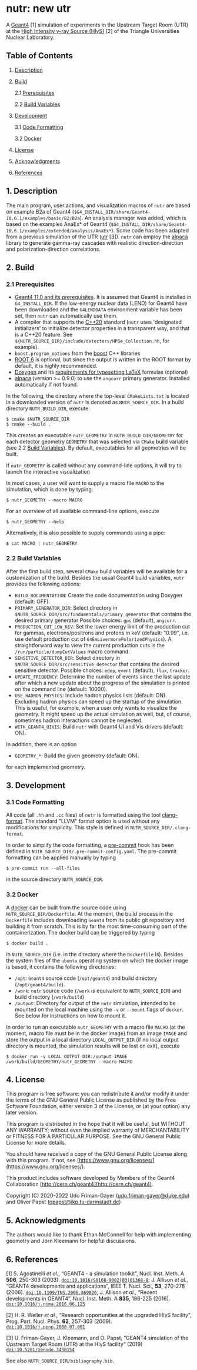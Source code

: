 # **nutr**: new utr

A [Geant4](https://geant4.cern.ch) [1] simulation of experiments in the Upstream Target Room (UTR) at the [High Intensity γ-ray Source (HIγS)]() [2] of the Triangle Universities Nuclear Laboratory.

## Table of Contents

1. [Description](#1.-Description)

2. [Build](#2.-Build)

    2.1 [Prerequisites](#2.1-Prerequisites)

    2.2 [Build Variables](#2.2-Build-Variables)

3. [Development](#3.-Development)

    3.1 [Code Formatting](#3.1-Code-Formatting)

    3.2 [Docker](#3.2-Docker)

4. [License](#4.-License)

5. [Acknowledgments](#5.-Acknowledgments)

6. [References](#6.-References)

## 1. Description

The main program, user actions, and visualization macros of `nutr` are based on example B2a of Geant4 (`$G4_INSTALL_DIR/share/Geant4-10.6.1/examples/basic/B2/B2a`).
An analysis manager was added, which is based on the examples AnaEx* of Geant4 (`$G4_INSTALL_DIR/share/Geant4-10.6.1/examples/extended/analysis/AnaEx*`).
Some code has been adapted from a previous simulation of the UTR ([utr](https://github.com/uga-uga/utr) [3]).
`nutr` can employ the [alpaca](https://github.com/uga-uga/alpaca) library to generate gamma-ray cascades with realistic direction-direction and polarization-direction correlations.

## 2. Build

### 2.1 Prerequisites

* [Geant4 11.0 and its prerequisites](http://geant4-userdoc.web.cern.ch/geant4-userdoc/UsersGuides/InstallationGuide/html/gettingstarted.html). It is assumed that Geant4 is installed in `G4_INSTALL_DIR`. If the low-energy nuclear data (LEND) for Geant4 have been downloaded and the `G4LENDDATA` environment variable has been set, then `nutr` can automatically use them.
* A compiler that supports the [C++20](https://en.cppreference.com/w/cpp/20) standard (`nutr` uses 'designated initializers' to initialize detector properties in a transparent way, and that is a C++20 feature. See `${NUTR_SOURCE_DIR}/include/detectors/HPGe_Collection.hh`, for example).
* `boost.program_options` from the [boost](https://www.boost.org/) C++ libraries
* [ROOT 6](https://root.cern.ch/) is optional, but since the output is written in the ROOT format by default, it is highly recommended.
* [Doxygen](http://www.doxygen.nl/index.html) and its [requirements for typesetting LaTeX](http://www.doxygen.nl/manual/formulas.html) formulas (optional)
* [alpaca](https://github.com/uga-uga/alpaca) (version >= 0.9.0) to use the `angcorr` primary generator. Installed automatically if not found.

In the following, the directory where the top-level `CMakeLists.txt` is located in a downloaded version of `nutr` is denoted as `NUTR_SOURCE_DIR`.
In a build directory `NUTR_BUILD_DIR`, execute:

    $ cmake $NUTR_SOURCE_DIR
    $ cmake --build .

This creates an executable `nutr_GEOMETRY` in `NUTR_BUILD_DIR/GEOMETRY` for each detector geometry `GEOMETRY` that was selected via `CMake` build variable (see 2.2 [Build Variables](#2.2-Build-Variables)).
By default, executables for all geometries will be built.

If `nutr_GEOMETRY` is called without any command-line options, it will try to launch the interactive visualization

In most cases, a user will want to supply a macro file `MACRO` to the simulation, which is done by typing:

    $ nutr_GEOMETRY --macro MACRO

For an overview of all available command-line options, execute

    $ nutr_GEOMETRY --help

Alternatively, it is also possible to supply commands using a pipe:

    $ cat MACRO | nutr_GEOMETRY

### 2.2 Build Variables

After the first build step, several `CMake` build variables will be available for a customization of the build.
Besides the usual Geant4 build variables, `nutr` provides the following options:

* `BUILD_DOCUMENTATION`: Create the code documentation using Doxygen (default: OFF).
* `PRIMARY_GENERATOR_DIR`: Select directory in `$NUTR_SOURCE_DIR/src/fundamentals/primary_generator` that contains the desired primary generator Possible choices: `gps` (default), `angcorr`.
* `PRODUCTION_CUT_LOW_KEV`: Set the lower energy limit of the production cut for gammas, electrons/positrons and protons in keV (default: "0.99", i.e. use default production cut of `G4EmLivermorePolarizedPhysics`). A straightforward way to view the current production cuts is the `/run/particle/dumpCutValues` macro command.
* `SENSITIVE_DETECTOR_DIR`: Select directory in `$NUTR_SOURCE_DIR/src/sensitive_detector` that contains the desired sensitive detector. Possible choices: `edep`, `event` (default), `flux`, `tracker`.
* `UPDATE_FREQUENCY`: Determine the number of events since the last update after which a new update about the progress of the simulation is printed on the command line (default: 10000).
* `USE_HADRON_PHYSICS`: Include hadron physics lists (default: ON). Excluding hadron physics can speed up the startup of the simulation. This is useful, for example, when a user only wants to visualize the geometry. It might speed up the actual simulation as well, but, of course, sometimes hadron interactions cannot be neglected.
* `WITH_GEANT4_UIVIS`: Build `nutr` with Geant4 UI and Vis drivers (default: ON).

In addition, there is an option

* `GEOMETRY_*`: Build the given geometry (default: ON).

for each implemented geometry.

## 3. Development

### 3.1 Code Formatting

All code (all `.hh` and `.cc` files) of `nutr` is formatted using the tool [clang-format](https://clang.llvm.org/docs/ClangFormat.html).
The standard "LLVM" format option is used without any modifications for simplicity.
This style is defined in `NUTR_SOURCE_DIR/.clang-format`.

In order to simplify the code formatting, a [pre-commit](https://pre-commit.com/) hook has been defined in `NUTR_SOURCE_DIR/.pre-commit-config.yaml`.
The pre-commit formatting can be applied manually by typing

    $ pre-commit run --all-files

in the source directory `NUTR_SOURCE_DIR`.

### 3.2 Docker

A [docker](https://www.docker.com/) can be built from the source code using `NUTR_SOURCE_DIR/Dockerfile`.
At the moment, the build process in the `Dockerfile` includes downloading `Geant4` from its public git repository and building it from scratch.
This is by far the most time-consuming part of the containerization.
The docker build can be triggered by typing 

    $ docker build .

in `NUTR_SOURCE_DIR` (i.e. in the directory where the `Dockerfile` is).
Besides the system files of the `ubuntu` operating system on which the docker image is based, it contains the following directories:

* `/opt`: `Geant4` source code (`/opt/geant4`) and build directory (`/opt/geant4/build`).
* `/work`: `nutr` source code (`/work` is equivalent to `NUTR_SOURCE_DIR`) and build directory (`/work/build`)
* `/output`: Directory for output of the `nutr` simulation, intended to be mounted on the local machine using the `-v` or `--mount` flags of `docker`. See below for instructions on how to mount it.

In order to run an executable `nutr_GEOMETRY` with a macro file `MACRO` (at the moment, macro file must be in the docker image) from an image `IMAGE` and store the output in a local directory `LOCAL_OUTPUT_DIR` (if no local output directory is mounted, the simulation results will be lost on exit), execute

    $ docker run -v LOCAL_OUTPUT_DIR:/output IMAGE /work/build/GEOMETRY/nutr_GEOMETRY --macro MACRO

## 4. License

This program is free software: you can redistribute it and/or modify
it under the terms of the GNU General Public License as published by
the Free Software Foundation, either version 3 of the License, or
(at your option) any later version.

This program is distributed in the hope that it will be useful,
but WITHOUT ANY WARRANTY; without even the implied warranty of
MERCHANTABILITY or FITNESS FOR A PARTICULAR PURPOSE.  See the
GNU General Public License for more details.

You should have received a copy of the GNU General Public License
along with this program.  If not, see [https://www.gnu.org/licenses/](https://www.gnu.org/licenses/).

This product includes software developed by Members of the Geant4 Collaboration [http://cern.ch/geant4](http://cern.ch/geant4).

Copyright (C) 2020-2022 Udo Friman-Gayer (udo.friman-gayer@duke.edu) and Oliver Papst (opapst@ikp.tu-darmstadt.de)

## 5. Acknowledgments

The authors would like to thank Ethan McConnell for help with implementing geometry and Jörn Kleemann for helpful discussions.

## 6. References

[1] S. Agostinelli *et al.*, “GEANT4 - a simulation toolkit”, Nucl. Inst. Meth. A **506**, 250-303 (2003). [`doi:10.1016/S0168-9002(03)01368-8`](https://doi.org/10.1016/S0168-9002(03)01368-8); J. Allison *et al.*, “GEANT4 developments and applications”, IEEE T. Nucl. Sci., **53**, 270-278 (2006). [`doi:10.1109/TNS.2006.869826`](https://doi.org/10.1109/TNS.2006.869826); J. Allison *et al.*, “Recent developments in GEANT4”, Nucl. Inst. Meth. A **835**, 186-225 (2016). [`doi:10.1016/j.nima.2016.06.125`](https://doi.org/10.1016/j.nima.2016.06.125)

[2] H. R. Weller *et al.*, “Research opportunities at the upgraded HIγS facility”, Prog. Part. Nucl. Phys. **62**, 257-303 (2009). [`doi:10.1016/j.ppnp.2008.07.001`](https://doi.org/10.1016/j.ppnp.2008.07.001)

[3] U. Friman-Gayer, J. Kleemann, and O. Papst, “GEANT4 simulation of the Upstream Target Room (UTR) at the HIγS facility“ (2019) [`doi:10.5281/zenodo.3430154`](https://doi.org/10.5281/zenodo.3430154)

See also `NUTR_SOURCE_DIR/bibliography.bib`.
